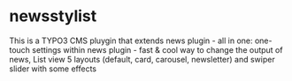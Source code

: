 # newsstylist
This is a TYPO3 CMS pluygin that extends news plugin - all in one: one-touch settings within news plugin - fast & cool way to change the output of news, List view 5 layouts (default, card, carousel, newsletter) and swiper slider with some effects
